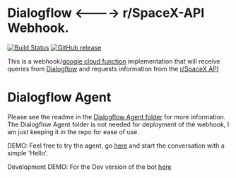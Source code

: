 # Dialogflow <----> r/SpaceX-API Webhook.
[![Build Status](https://travis-ci.org/HarvsG/r-SpaceX-AI-Bot.svg?branch=master)](https://travis-ci.org/HarvsG/r-SpaceX-AI-Bot)
[![GitHub release](https://img.shields.io/github/release/HarvsG/r-SpaceX-AI-Bot.svg)]()

This is a webhook/[google cloud function](https://cloud.google.com/functions/) implementation that will receive queries from [Dialogflow](https://dialogflow.com) and requests information from the [r/SpaceX API](https://github.com/r-spacex/SpaceX-API)

#  Dialogflow Agent
Please see the readme in the [Dialogflow Agent folder](https://github.com/HarvsG/r-SpaceX-AI-Bot/tree/master/API%20Agent) for more information. The Dialogflow Agent folder is not needed for deployment of the webhook, I am just keeping it in the repo for ease of use.

DEMO: Feel free to try the agent, go [here](https://bot.api.ai/r-SpaceX-ai) and start the conversation with a simple 'Hello'.

Development DEMO: For the Dev version of the bot [here](https://bot.dialogflow.com/5de81e62-a727-4dcc-a203-3bff1eadabf0)
